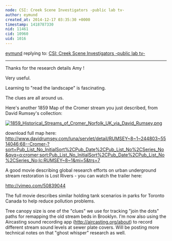 ```yaml
---
node: CSI: Creek Scene Investigators -public lab tv-
author: eymund
created_at: 2014-12-17 03:35:30 +0000
timestamp: 1418787330
nid: 11461
cid: 10960
uid: 1016
---
```




[eymund](../profile/eymund) replying to: [CSI: Creek Scene Investigators -public lab tv-](../notes/mathew/12-15-2014/csi-creek-scene-investigators-public-lab-tv)

----
Thanks for the research details Amy !

Very useful.

Learning to "read the landscape" is fascinating.

The clues are all around us.

Here's another 1859 Map of the Cromer stream you just described, from David Rumsey's collection:

[![1859_Historical_Streams_of_Cromer_Norfolk_UK_via_David_Rumsey.png](https://i.publiclab.org/system/images/photos/000/008/452/medium/1859_Historical_Streams_of_Cromer_Norfolk_UK_via_David_Rumsey.png)](https://i.publiclab.org/system/images/photos/000/008/452/original/1859_Historical_Streams_of_Cromer_Norfolk_UK_via_David_Rumsey.png)

download full map here:
http://www.davidrumsey.com/luna/servlet/detail/RUMSEY~8~1~244803~5514046:68--Cromer-?sort=Pub_List_No_InitialSort%2CPub_Date%2CPub_List_No%2CSeries_No&qvq=q:cromer;sort:Pub_List_No_InitialSort%2CPub_Date%2CPub_List_No%2CSeries_No;lc:RUMSEY~8~1&mi=5&trs=7

A good movie describing global research efforts on urban underground stream restoration is Lost Rivers - you can watch the trailer here:

http://vimeo.com/50839044

The full movie describes similar holding tank scenarios in parks for Toronto Canada to help reduce pollution problems.

Tree canopy size is one of the "clues" we use for tracking "join the dots" paths for remapping the old stream beds in Brooklyn. I'm now also using the Aircasting sound recording app (http://aircasting.org/about) to record different stream sound levels at sewer plate covers. Will be posting more technical notes on that "ghost whisper" research as well.
